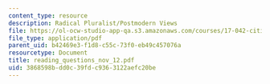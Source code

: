 ```yaml
---
content_type: resource
description: Radical Pluralist/Postmodern Views
file: https://ol-ocw-studio-app-qa.s3.amazonaws.com/courses/17-042-citizenship-and-pluralism-fall-2003/3868598bdd0c39fdc9363122aefc20be_reading_questions_nov_12.pdf
file_type: application/pdf
parent_uid: b42469e3-f1d8-c55c-73f0-eb49c457076a
resourcetype: Document
title: reading_questions_nov_12.pdf
uid: 3868598b-dd0c-39fd-c936-3122aefc20be
---
```

